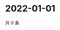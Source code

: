 # 2022-01-01

共 0 条

<!-- BEGIN WEIBO -->
<!-- 最后更新时间 Sat Jan 01 2022 22:08:14 GMT+0800 (China Standard Time) -->

<!-- END WEIBO -->
